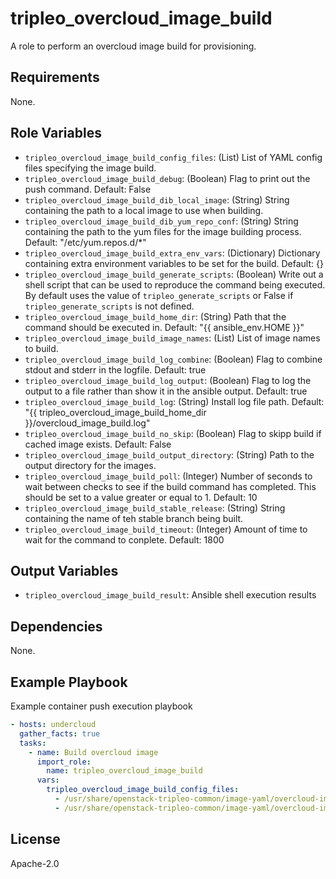 tripleo_overcloud_image_build
============================

A role to perform an overcloud image build for provisioning.

Requirements
------------

None.

Role Variables
--------------

* `tripleo_overcloud_image_build_config_files`: (List) List of YAML config files specifying the image build.
* `tripleo_overcloud_image_build_debug`: (Boolean) Flag to print out the push command. Default: False
* `tripleo_overcloud_image_build_dib_local_image`: (String) String containing the path to a local image to use when building.
* `tripleo_overcloud_image_build_dib_yum_repo_conf`: (String) String containing the path to the yum files for the image building process. Default: "/etc/yum.repos.d/*"
* `tripleo_overcloud_image_build_extra_env_vars`: (Dictionary) Dictionary containing extra environment variables to be set for the build. Default: {}
* `tripleo_overcloud_image_build_generate_scripts`: (Boolean) Write out a shell script that can be used to reproduce the command being executed. By default uses the value of `tripleo_generate_scripts` or False if `tripleo_generate_scripts` is not defined.
* `tripleo_overcloud_image_build_home_dir`: (String) Path that the command should be executed in. Default: "{{ ansible_env.HOME }}"
* `tripleo_overcloud_image_build_image_names`: (List) List of image names to build.
* `tripleo_overcloud_image_build_log_combine`: (Boolean) Flag to combine stdout and stderr in the logfile. Default: true
* `tripleo_overcloud_image_build_log_output`: (Boolean) Flag to log the output to a file rather than show it in the ansible output. Default: true
* `tripleo_overcloud_image_build_log`: (String) Install log file path. Default: "{{ tripleo_overcloud_image_build_home_dir }}/overcloud_image_build.log"
* `tripleo_overcloud_image_build_no_skip`: (Boolean) Flag to skipp build if cached image exists. Default: False
* `tripleo_overcloud_image_build_output_directory`: (String) Path to the output directory for the images.
* `tripleo_overcloud_image_build_poll`: (Integer) Number of seconds to wait between checks to see if the build command has completed. This should be set to a value greater or equal to 1. Default: 10
* `tripleo_overcloud_image_build_stable_release`: (String) String containing the name of teh stable branch being built.
* `tripleo_overcloud_image_build_timeout`: (Integer) Amount of time to wait for the command to conplete. Default: 1800

Output Variables
----------------

* `tripleo_overcloud_image_build_result`: Ansible shell execution results

Dependencies
------------

None.

Example Playbook
----------------

Example container push execution playbook

```yaml
- hosts: undercloud
  gather_facts: true
  tasks:
    - name: Build overcloud image
      import_role:
        name: tripleo_overcloud_image_build
      vars:
        tripleo_overcloud_image_build_config_files:
          - /usr/share/openstack-tripleo-common/image-yaml/overcloud-images.yaml
          - /usr/share/openstack-tripleo-common/image-yaml/overcloud-images-centos7.yaml
```

License
-------

Apache-2.0
